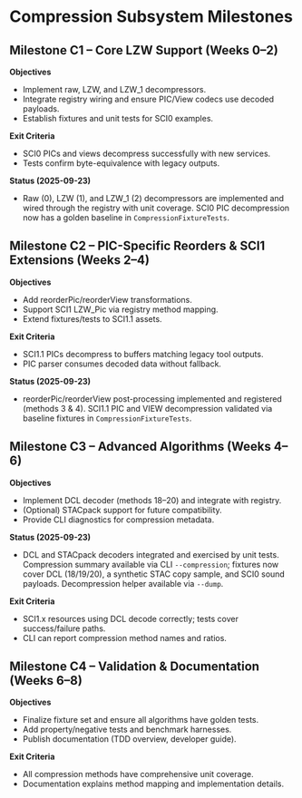 # Compression Subsystem Milestones

## Milestone C1 – Core LZW Support (Weeks 0–2)
**Objectives**
- Implement raw, LZW, and LZW_1 decompressors.
- Integrate registry wiring and ensure PIC/View codecs use decoded payloads.
- Establish fixtures and unit tests for SCI0 examples.

**Exit Criteria**
- SCI0 PICs and views decompress successfully with new services.
- Tests confirm byte-equivalence with legacy outputs.

**Status (2025-09-23)**
- Raw (0), LZW (1), and LZW_1 (2) decompressors are implemented and wired through the registry with unit coverage. SCI0 PIC decompression now has a golden baseline in `CompressionFixtureTests`.

## Milestone C2 – PIC-Specific Reorders & SCI1 Extensions (Weeks 2–4)
**Objectives**
- Add reorderPic/reorderView transformations.
- Support SCI1 LZW_Pic via registry method mapping.
- Extend fixtures/tests to SCI1.1 assets.

**Exit Criteria**
- SCI1.1 PICs decompress to buffers matching legacy tool outputs.
- PIC parser consumes decoded data without fallback.

**Status (2025-09-23)**
- reorderPic/reorderView post-processing implemented and registered (methods 3 & 4). SCI1.1 PIC and VIEW decompression validated via baseline fixtures in `CompressionFixtureTests`.

## Milestone C3 – Advanced Algorithms (Weeks 4–6)
**Objectives**
- Implement DCL decoder (methods 18–20) and integrate with registry.
- (Optional) STACpack support for future compatibility.
- Provide CLI diagnostics for compression metadata.

**Status (2025-09-23)**
- DCL and STACpack decoders integrated and exercised by unit tests. Compression summary available via CLI `--compression`; fixtures now cover DCL (18/19/20), a synthetic STAC copy sample, and SCI0 sound payloads. Decompression helper available via `--dump`.

**Exit Criteria**
- SCI1.x resources using DCL decode correctly; tests cover success/failure paths.
- CLI can report compression method names and ratios.

## Milestone C4 – Validation & Documentation (Weeks 6–8)
**Objectives**
- Finalize fixture set and ensure all algorithms have golden tests.
- Add property/negative tests and benchmark harnesses.
- Publish documentation (TDD overview, developer guide).

**Exit Criteria**
- All compression methods have comprehensive unit coverage.
- Documentation explains method mapping and implementation details.
